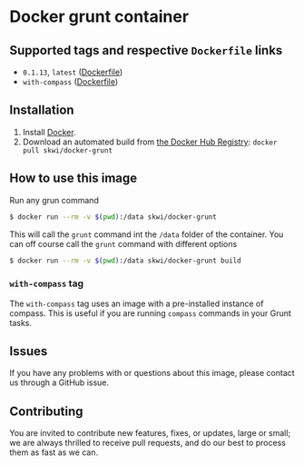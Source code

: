 # Docker grunt container

## Supported tags and respective `Dockerfile` links
+ `0.1.13`, `latest` ([Dockerfile](https://github.com/skwi/docker-grunt/blob/master/Dockerfile))
+ `with-compass` ([Dockerfile](https://github.com/skwi/docker-grunt/blob/with-compass/Dockerfile))

## Installation
1. Install [Docker](https://www.docker.com/).
2. Download an automated build from [the Docker Hub Registry](https://hub.docker.com): `docker pull skwi/docker-grunt`

## How to use this image

Run any grun command
```sh
$ docker run --rm -v $(pwd):/data skwi/docker-grunt
```
This will call the `grunt` command int the `/data` folder of the container. You can off course call the `grunt` command with different options 
```sh
$ docker run --rm -v $(pwd):/data skwi/docker-grunt build
```

### `with-compass` tag

The `with-compass` tag uses an image with a pre-installed instance of compass. This is useful if you are running `compass` commands in your Grunt tasks.


## Issues
If you have any problems with or questions about this image, please contact us through a GitHub issue.

## Contributing
You are invited to contribute new features, fixes, or updates, large or small; we are always thrilled to receive pull requests, and do our best to process them as fast as we can.